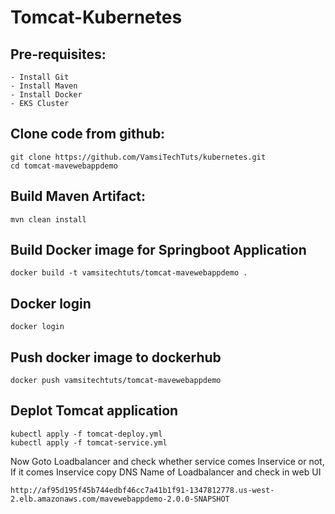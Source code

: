 # Tomcat-Kubernetes

Pre-requisites:
--------
    - Install Git
    - Install Maven
    - Install Docker
    - EKS Cluster
    
Clone code from github:
-------
    git clone https://github.com/VamsiTechTuts/kubernetes.git
    cd tomcat-mavewebappdemo
    
Build Maven Artifact:
-------
    mvn clean install
 
Build Docker image for Springboot Application
--------------
    docker build -t vamsitechtuts/tomcat-mavewebappdemo .
  
Docker login
-------------
    docker login
    
Push docker image to dockerhub
-----------
    docker push vamsitechtuts/tomcat-mavewebappdemo
    
Deplot Tomcat application
------
    kubectl apply -f tomcat-deploy.yml
    kubectl apply -f tomcat-service.yml
    
Now Goto Loadbalancer and check whether service comes Inservice or not, If it comes Inservice copy DNS Name of Loadbalancer and check in web UI 

    http://af95d195f45b744edbf46cc7a41b1f91-1347812778.us-west-2.elb.amazonaws.com/mavewebappdemo-2.0.0-SNAPSHOT
    
